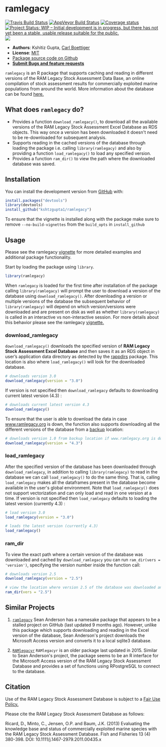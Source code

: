 
<!-- README.md is generated from README.Rmd. Please edit that file -->
ramlegacy
=========

[![Travis Build Status](https://travis-ci.com/kshtzgupta1/ramlegacy.svg?branch=master)](https://travis-ci.com/kshtzgupta1/ramlegacy) [![AppVeyor Build Status](https://ci.appveyor.com/api/projects/status/github/kshtzgupta1/ramlegacy?branch=master&svg=true)](https://ci.appveyor.com/project/kshtzgupta1/ramlegacy) [![Coverage status](https://codecov.io/gh/kshtzgupta1/ramlegacy/branch/master/graph/badge.svg)](https://codecov.io/github/kshtzgupta1/ramlegacy?branch=master) [![Project Status: WIP – Initial development is in progress, but there has not yet been a stable, usable release suitable for the public.](https://www.repostatus.org/badges/latest/wip.svg)](https://www.repostatus.org/#wip) [![](https://badges.ropensci.org/264_status.svg)](https://github.com/ropensci/software-review/issues/264)

-   **Authors**: Kshitiz Gupta, [Carl Boettiger](http://www.carlboettiger.info/)
-   **License**: [MIT](http://opensource.org/licenses/MIT)
-   [Package source code on Github](https://github.com/kshtzgupta1/ramlegacy)
-   [**Submit Bugs and feature requests**](https://github.com/kshtzgupta1/ramlegacy/issues)

`ramlegacy` is an R package that supports caching and reading in different versions of the RAM Legacy Stock Assessment Data Base, an online compilation of stock assessment results for commercially exploited marine populations from around the world. More information about the database can be found [here.](http://ramlegacy.org)

What does `ramlegacy` do?
-------------------------

-   Provides a function `download_ramlegacy()`, to download all the available
    versions of the RAM Legacy Stock Assessment Excel Database as RDS objects. This way once a version has been downloaded it doesn't need to be re-downloaded for subsequent analysis.
-   Supports reading in the cached versions of the database through loading the package i.e. calling `library(ramlegacy)` and also by providing a function `load_ramlegacy()` to load any specified version.
-   Provides a function `ram_dir()` to view the path where the downloaded database was saved.

Installation
------------

You can install the development version from [GitHub](https://github.com/kshtzgupta1/ramlegacy) with:

``` r
install.packages("devtools")
library(devtools)
install_github("kshtzgupta1/ramlegacy")
```

To ensure that the vignette is installed along with the package make sure to remove `--no-build-vignettes` from the `build_opts` in `install_github`

Usage
-----

Please see the ramlegacy [vignette](https://kshtzgupta1.github.io/ramlegacy/articles/ramlegacy.html) for more detailed examples and additional package functionality.

Start by loading the package using `library`.

``` r
library(ramlegacy)
```

When `ramlegacy` is loaded for the first time after installation of the package calling `library(ramlegacy)` will prompt the user to download a version of the database using `download_ramlegacy()`. After downloading a version or multiple versions of the database the subsequent behavior of `library(ramlegacy)` will depend on which version/versions were downloaded and are present on disk as well as whether `library(ramlegacy)` is called in an interactive vs non-interactive session. For more details about this behavior please see the ramlegacy [vignette.](https://kshtzgupta1.github.io/ramlegacy/articles/ramlegacy.html)

### download\_ramlegacy

`download_ramlegacy()` downloads the specified version of **RAM Legacy Stock Assessment Excel Database** and then saves it as an RDS object in user’s application data directory as detected by the [rappdirs](https://cran.r-project.org/web/packages/rappdirs/index.html) package. This location is also where `load_ramlegacy()` will look for the downloaded database.

``` r
# downloads version 3.0
download_ramlegacy(version = "3.0")
```

If version is not specified then `download_ramlegacy` defaults to downloading current latest version (4.3) :

``` r
# downloads current latest version 4.3
download_ramlegacy()
```

To ensure that the user is able to download the data in case www.ramlegacy.org is down, the function also supports downloading all the different versions of the database from a [backup](https://www.github.com/kshtzgupta1/ramlegacy-assets/) location:

``` r
# downloads version 1.0 from backup location if www.ramlegacy.org is down
download_ramlegacy(version = "4.3")
```

### load\_ramlegacy

After the specified version of the database has been downloaded through `download_ramlegacy`, in addition to calling `library(ramlegacy)` to read in the database we can call `load_ramlegacy()` to do the same thing. That is, calling `load_ramlegacy` makes all the dataframes present in the database become available in the user's global environment. Note that `load_ramlegacy()` does not support vectorization and can only load and read in one version at a time. If version is not specified then `load_ramlegacy` defaults to loading the latest version (currently 4.3) :

``` r
# load version 3.0
load_ramlegacy(version = "3.0")

# loads the latest version (currently 4.3)
load_ramlegacy()
```

### ram\_dir

To view the exact path where a certain version of the database was downloaded and cached by `download_ramlegacy` you can run `ram_dir(vers = 'version')`, specifying the version number inside the function call:

``` r
# downloads version 2.5
download_ramlegacy(version = "2.5")

# view the location where version 2.5 of the database was downloaded and cached
ram_dir(vers = "2.5")
```

Similar Projects
----------------

1.  [`ramlegacy`](https://github.com/seananderson/ramlegacy) Sean Anderson has a namesake package that appears to be a stalled project on GitHub (last updated 9 months ago). However, unlike this package which supports downloading and reading in the Excel version of the database, Sean Anderson's project downloads the Microsoft Access version and converts it to a local sqlite3 database.

2.  [`RAMlegacyr`](https://github.com/ashander/RAMlegacyr) `RAMlegacyr` is an older package last updated in 2015. Similar to Sean Anderson's project, the package seems to be an R interface for the Microsoft Access version of the RAM Legacy Stock Assessment Database and provides a set of functions using RPostgreSQL to connect to the database.

Citation
--------

Use of the RAM Legacy Stock Assessment Database is subject to a [Fair Use Policy.](http://ramlegacy.marinebiodiversity.ca/ram-legacy-stock-assessment-database/ram-legacy-stock-assessment-database-fair-use-policy)

Please cite the RAM Legacy Stock Assessment Database as follows:

Ricard, D., Minto, C., Jensen, O.P. and Baum, J.K. (2013) Evaluating the knowledge base and status of commercially exploited marine species with the RAM Legacy Stock Assessment Database. Fish and Fisheries 13 (4) 380-398. DOI: 10.1111/j.1467-2979.2011.00435.x
